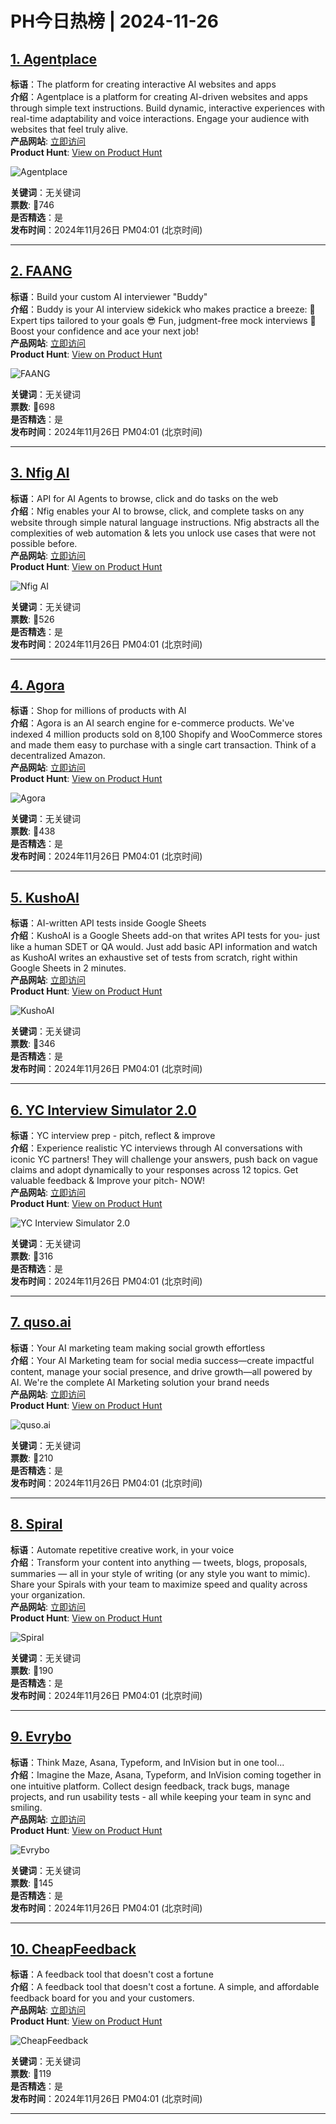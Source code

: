 # PH今日热榜 | 2024-11-26

## [1. Agentplace](https://www.producthunt.com/posts/agentplace?utm_campaign=producthunt-api&utm_medium=api-v2&utm_source=Application%3A+linewalker+%28ID%3A+135281%29)  
**标语**：The platform for creating interactive AI websites and apps  
**介绍**：Agentplace is a platform for creating AI-driven websites and apps through simple text instructions. Build dynamic, interactive experiences with real-time adaptability and voice interactions. Engage your audience with websites that feel truly alive.  
**产品网站**: [立即访问](https://www.producthunt.com/r/Z7ZXX3H3SUO7PR?utm_campaign=producthunt-api&utm_medium=api-v2&utm_source=Application%3A+linewalker+%28ID%3A+135281%29)  
**Product Hunt**: [View on Product Hunt](https://www.producthunt.com/posts/agentplace?utm_campaign=producthunt-api&utm_medium=api-v2&utm_source=Application%3A+linewalker+%28ID%3A+135281%29)  

![Agentplace](https://ph-files.imgix.net/d716ba52-64ce-4b8e-a5e0-f662b3c707e6.png?auto=format&fit=crop&frame=1&h=512&w=1024)  

**关键词**：无关键词  
**票数**: 🔺746  
**是否精选**：是  
**发布时间**：2024年11月26日 PM04:01 (北京时间)  

---

## [2. FAANG](https://www.producthunt.com/posts/faang?utm_campaign=producthunt-api&utm_medium=api-v2&utm_source=Application%3A+linewalker+%28ID%3A+135281%29)  
**标语**：Build your custom AI interviewer "Buddy"  
**介绍**：Buddy is your AI interview sidekick who makes practice a breeze: 🎤 Expert tips tailored to your goals 😎 Fun, judgment-free mock interviews 🚀 Boost your confidence and ace your next job!  
**产品网站**: [立即访问](https://www.producthunt.com/r/DHHL4SOJKC3EP7?utm_campaign=producthunt-api&utm_medium=api-v2&utm_source=Application%3A+linewalker+%28ID%3A+135281%29)  
**Product Hunt**: [View on Product Hunt](https://www.producthunt.com/posts/faang?utm_campaign=producthunt-api&utm_medium=api-v2&utm_source=Application%3A+linewalker+%28ID%3A+135281%29)  

![FAANG](https://ph-files.imgix.net/9f23c16e-dfaa-4ed8-a9c4-ceb9424bf147.jpeg?auto=format&fit=crop&frame=1&h=512&w=1024)  

**关键词**：无关键词  
**票数**: 🔺698  
**是否精选**：是  
**发布时间**：2024年11月26日 PM04:01 (北京时间)  

---

## [3. Nfig AI](https://www.producthunt.com/posts/nfig-ai?utm_campaign=producthunt-api&utm_medium=api-v2&utm_source=Application%3A+linewalker+%28ID%3A+135281%29)  
**标语**：API for AI Agents to browse, click and do tasks on the web  
**介绍**：Nfig enables your AI to browse, click, and complete tasks on any website through simple natural language instructions. Nfig abstracts all the complexities of web automation & lets you unlock use cases that were not possible before.  
**产品网站**: [立即访问](https://www.producthunt.com/r/KJ2LKBHN67YQ3O?utm_campaign=producthunt-api&utm_medium=api-v2&utm_source=Application%3A+linewalker+%28ID%3A+135281%29)  
**Product Hunt**: [View on Product Hunt](https://www.producthunt.com/posts/nfig-ai?utm_campaign=producthunt-api&utm_medium=api-v2&utm_source=Application%3A+linewalker+%28ID%3A+135281%29)  

![Nfig AI](https://ph-files.imgix.net/cde71f7f-59b3-4a79-a962-301ffd2c004a.jpeg?auto=format&fit=crop&frame=1&h=512&w=1024)  

**关键词**：无关键词  
**票数**: 🔺526  
**是否精选**：是  
**发布时间**：2024年11月26日 PM04:01 (北京时间)  

---

## [4. Agora](https://www.producthunt.com/posts/agora-d2acb308-1893-4d39-a445-a4d899a3d417?utm_campaign=producthunt-api&utm_medium=api-v2&utm_source=Application%3A+linewalker+%28ID%3A+135281%29)  
**标语**：Shop for millions of products with AI  
**介绍**：Agora is an AI search engine for e-commerce products. We've indexed 4 million products sold on 8,100 Shopify and WooCommerce stores and made them easy to purchase with a single cart transaction. Think of a decentralized Amazon.  
**产品网站**: [立即访问](https://www.producthunt.com/r/KFP2OUEK5PPFU7?utm_campaign=producthunt-api&utm_medium=api-v2&utm_source=Application%3A+linewalker+%28ID%3A+135281%29)  
**Product Hunt**: [View on Product Hunt](https://www.producthunt.com/posts/agora-d2acb308-1893-4d39-a445-a4d899a3d417?utm_campaign=producthunt-api&utm_medium=api-v2&utm_source=Application%3A+linewalker+%28ID%3A+135281%29)  

![Agora](https://ph-files.imgix.net/e5901ae9-5ce9-4d18-b5dc-c44c8e5cc9b2.png?auto=format&fit=crop&frame=1&h=512&w=1024)  

**关键词**：无关键词  
**票数**: 🔺438  
**是否精选**：是  
**发布时间**：2024年11月26日 PM04:01 (北京时间)  

---

## [5. KushoAI](https://www.producthunt.com/posts/kushoai-3?utm_campaign=producthunt-api&utm_medium=api-v2&utm_source=Application%3A+linewalker+%28ID%3A+135281%29)  
**标语**：AI-written API tests inside Google Sheets  
**介绍**：KushoAI is a Google Sheets add-on that writes API tests for you- just like a human SDET or QA would. Just add basic API information and watch as KushoAI writes an exhaustive set of tests from scratch, right within Google Sheets in 2 minutes.  
**产品网站**: [立即访问](https://www.producthunt.com/r/QDBOC7N3JYDGWA?utm_campaign=producthunt-api&utm_medium=api-v2&utm_source=Application%3A+linewalker+%28ID%3A+135281%29)  
**Product Hunt**: [View on Product Hunt](https://www.producthunt.com/posts/kushoai-3?utm_campaign=producthunt-api&utm_medium=api-v2&utm_source=Application%3A+linewalker+%28ID%3A+135281%29)  

![KushoAI](https://ph-files.imgix.net/51662f95-3d7d-44a0-811b-040af253adf4.gif?auto=format&fit=crop&frame=1&h=512&w=1024)  

**关键词**：无关键词  
**票数**: 🔺346  
**是否精选**：是  
**发布时间**：2024年11月26日 PM04:01 (北京时间)  

---

## [6. YC Interview Simulator 2.0](https://www.producthunt.com/posts/yc-interview-simulator-2-0?utm_campaign=producthunt-api&utm_medium=api-v2&utm_source=Application%3A+linewalker+%28ID%3A+135281%29)  
**标语**：YC interview prep - pitch, reflect & improve   
**介绍**：Experience realistic YC interviews through AI conversations with iconic YC partners! They will challenge your answers, push back on vague claims and adopt dynamically to your responses across 12 topics. Get valuable feedback & Improve your pitch- NOW!  
**产品网站**: [立即访问](https://www.producthunt.com/r/YNALE7AAWUBVWS?utm_campaign=producthunt-api&utm_medium=api-v2&utm_source=Application%3A+linewalker+%28ID%3A+135281%29)  
**Product Hunt**: [View on Product Hunt](https://www.producthunt.com/posts/yc-interview-simulator-2-0?utm_campaign=producthunt-api&utm_medium=api-v2&utm_source=Application%3A+linewalker+%28ID%3A+135281%29)  

![YC Interview Simulator 2.0](https://ph-files.imgix.net/8784e18c-e0a6-47b8-b66e-c1e9570dfe7d.png?auto=format&fit=crop&frame=1&h=512&w=1024)  

**关键词**：无关键词  
**票数**: 🔺316  
**是否精选**：是  
**发布时间**：2024年11月26日 PM04:01 (北京时间)  

---

## [7. quso.ai](https://www.producthunt.com/posts/quso-ai?utm_campaign=producthunt-api&utm_medium=api-v2&utm_source=Application%3A+linewalker+%28ID%3A+135281%29)  
**标语**：Your AI marketing team making social growth effortless  
**介绍**：Your AI Marketing team for social media success—create impactful content, manage your social presence, and drive growth—all powered by AI. We're the complete AI Marketing solution your brand needs  
**产品网站**: [立即访问](https://www.producthunt.com/r/G6P2UBH65GTXMT?utm_campaign=producthunt-api&utm_medium=api-v2&utm_source=Application%3A+linewalker+%28ID%3A+135281%29)  
**Product Hunt**: [View on Product Hunt](https://www.producthunt.com/posts/quso-ai?utm_campaign=producthunt-api&utm_medium=api-v2&utm_source=Application%3A+linewalker+%28ID%3A+135281%29)  

![quso.ai](https://ph-files.imgix.net/955909c9-47a9-4026-9723-9a3babf1a888.png?auto=format&fit=crop&frame=1&h=512&w=1024)  

**关键词**：无关键词  
**票数**: 🔺210  
**是否精选**：是  
**发布时间**：2024年11月26日 PM04:01 (北京时间)  

---

## [8. Spiral](https://www.producthunt.com/posts/spiral-9?utm_campaign=producthunt-api&utm_medium=api-v2&utm_source=Application%3A+linewalker+%28ID%3A+135281%29)  
**标语**：Automate repetitive creative work, in your voice  
**介绍**：Transform your content into anything — tweets, blogs, proposals, summaries — all in your style of writing (or any style you want to mimic). Share your Spirals with your team to maximize speed and quality across your organization.  
**产品网站**: [立即访问](https://www.producthunt.com/r/G7N62FBZN7KA4T?utm_campaign=producthunt-api&utm_medium=api-v2&utm_source=Application%3A+linewalker+%28ID%3A+135281%29)  
**Product Hunt**: [View on Product Hunt](https://www.producthunt.com/posts/spiral-9?utm_campaign=producthunt-api&utm_medium=api-v2&utm_source=Application%3A+linewalker+%28ID%3A+135281%29)  

![Spiral](https://ph-files.imgix.net/8c2aff3d-dc74-464b-a313-7be14f6a0d9b.png?auto=format&fit=crop&frame=1&h=512&w=1024)  

**关键词**：无关键词  
**票数**: 🔺190  
**是否精选**：是  
**发布时间**：2024年11月26日 PM04:01 (北京时间)  

---

## [9. Evrybo](https://www.producthunt.com/posts/evrybo-4?utm_campaign=producthunt-api&utm_medium=api-v2&utm_source=Application%3A+linewalker+%28ID%3A+135281%29)  
**标语**：Think Maze, Asana, Typeform, and InVision but in one tool...  
**介绍**：Imagine the Maze, Asana, Typeform, and InVision coming together in one intuitive platform. Collect design feedback, track bugs, manage projects, and run usability tests - all while keeping your team in sync and smiling.  
**产品网站**: [立即访问](https://www.producthunt.com/r/TCBJRQXG6MLQ5F?utm_campaign=producthunt-api&utm_medium=api-v2&utm_source=Application%3A+linewalker+%28ID%3A+135281%29)  
**Product Hunt**: [View on Product Hunt](https://www.producthunt.com/posts/evrybo-4?utm_campaign=producthunt-api&utm_medium=api-v2&utm_source=Application%3A+linewalker+%28ID%3A+135281%29)  

![Evrybo](https://ph-files.imgix.net/39ffcf6a-8ecf-4d1e-b296-33bec0f807cb.png?auto=format&fit=crop&frame=1&h=512&w=1024)  

**关键词**：无关键词  
**票数**: 🔺145  
**是否精选**：是  
**发布时间**：2024年11月26日 PM04:01 (北京时间)  

---

## [10. CheapFeedback](https://www.producthunt.com/posts/cheapfeedback?utm_campaign=producthunt-api&utm_medium=api-v2&utm_source=Application%3A+linewalker+%28ID%3A+135281%29)  
**标语**：A feedback tool that doesn't cost a fortune  
**介绍**：A feedback tool that doesn't cost a fortune. A simple, and affordable feedback board for you and your customers.  
**产品网站**: [立即访问](https://www.producthunt.com/r/S2UEYQWCY4QXHC?utm_campaign=producthunt-api&utm_medium=api-v2&utm_source=Application%3A+linewalker+%28ID%3A+135281%29)  
**Product Hunt**: [View on Product Hunt](https://www.producthunt.com/posts/cheapfeedback?utm_campaign=producthunt-api&utm_medium=api-v2&utm_source=Application%3A+linewalker+%28ID%3A+135281%29)  

![CheapFeedback](https://ph-files.imgix.net/260b12d3-b783-4215-b684-07e70287062f.png?auto=format&fit=crop&frame=1&h=512&w=1024)  

**关键词**：无关键词  
**票数**: 🔺119  
**是否精选**：是  
**发布时间**：2024年11月26日 PM04:01 (北京时间)  

---

